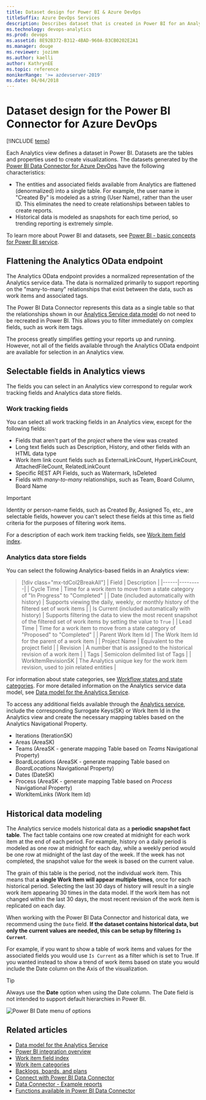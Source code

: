 ```yaml
---
title: Dataset design for Power BI & Azure DevOps
titleSuffix: Azure DevOps Services
description: Describes dataset that is created in Power BI for an Analytics View for Azure DevOps 
ms.technology: devops-analytics
ms.prod: devops
ms.assetid: 8E92B372-B312-4BAD-960A-B3CB0202E2A1  
ms.manager: douge
ms.reviewer: jozimm
ms.author: kaelli
author: KathrynEE
ms.topic: reference
monikerRange: '>= azdevserver-2019'
ms.date: 04/04/2018
---
```


# Dataset design for the Power BI Connector for Azure DevOps

[!INCLUDE [temp](../../_shared/version-azure-devops.md)]

Each Analytics view defines a dataset in Power BI. Datasets are the tables and properties used to create visualizations. The datasets generated by the [Power BI Data Connector for Azure DevOps](../powerbi/data-connector-connect.md) have the following characteristics:

* The entities and associated fields available from Analytics are flattened (denormalized) into a single table. For example, the user name in "Created By" is modeled as a string (User Name), rather than the user ID. This eliminates the need to create relationships between tables to create reports.
* Historical data is modeled as snapshots for each time period, so trending reporting is extremely simple.

To learn more about Power BI and datasets, see [Power BI - basic concepts for Power BI service](/power-bi/service-basic-concepts).

## Flattening the Analytics OData endpoint

The Analytics OData endpoint provides a normalized representation of the Analytics service data. The data is normalized primarily to support reporting on the "many-to-many" relationships that exist between the data, such as work items and  associated tags. 

The Power BI Data Connector represents this data as a single table so that the relationships shown in our [Analytics Service data model](../extend-analytics/data-model-analytics-service.md) do not need to be recreated in Power BI. This allows you to filter immediately on complex fields, such as work item tags. 

The process greatly simplifies getting your reports up and running. However, not all of the fields available through the Analytics OData endpoint are available for selection in an Analytics view. 

## Selectable fields in Analytics views

The fields you can select in an Analytics view correspond to regular work tracking fields and Analytics data store fields. 

### Work tracking fields

You can select all work tracking fields in an Analytics view, except for the following fields:  
 
* Fields that aren't part of the *project* where the view was created
* Long text fields such as Description, History, and other fields with an HTML data type  
* Work item link count fields such as ExternalLinkCount, HyperLinkCount, AttachedFileCount, RelatedLinkCount
* Specific REST API Fields, such as Watermark, IsDeleted
* Fields with *many-to-many* relationships, such as Team, Board Column, Board Name

<!--- to my knowledge, Team isn't a field defined out-of-the-box --> 

> [!IMPORTANT]  
> Identity or person-name fields, such as Created By, Assigned To, etc., are selectable fields, however you can't select these fields at this time as field criteria for the purposes of filtering work items. 

For a description of each work item tracking fields, see [Work item field index](../../boards/work-items/guidance/work-item-field.md).


### Analytics data store fields 

You can select the following Analytics-based fields in an Analytics view:

> [!div class="mx-tdCol2BreakAll"]
> |  Field  | Description |
> |------|---------|
> | Cycle Time | Time for a work item to move from a state category of "In Progress" to "Completed" | 
> | Date (included automatically with history) | Supports viewing the daily, weekly, or monthly history of the filtered set of work items |
> | Is Current (included automatically with history) | Supports filtering the data to view the most recent snapshot of the filtered set of work items by setting the value to `True` | 
> | Lead Time | Time for a work item to move from a state category of "Proposed" to "Completed" | 
> | Parent Work Item Id | The Work Item Id for the parent of a work item | 
> | Project Name | Equivalent to the project field  | 
> | Revision | A number that is assigned to the historical revision of a work item  | 
> | Tags | Semicolon delimited list of Tags | 
> | WorkItemRevisionSK | The Analytics unique key for the work item revision, used to join related entities | 

For information about state categories, see [Workflow states and state categories](../../boards/work-items/workflow-and-state-categories.md). For more detailed information on the Analytics service data model, see [Data model for the Analytics Service](../extend-analytics/data-model-analytics-service.md). 

To access any additional fields available through the [Analytics service](../extend-analytics/analytics-metadata.md), include the corresponding Surrogate Keys(SK) or Work Item Id in the Analytics view and create the necessary mapping tables based on the Analytics Navigational Property. 

* Iterations (IterationSK)
* Areas (AreaSK)
* Teams (AreaSK - generate mapping Table based on *Teams* Navigational Property) 
* BoardLocations (AreaSK - generate mapping Table based on *BoardLocations* Navigational Property)
* Dates (DateSK)
* Process (AreaSK - generate mapping Table based on *Process* Navigational Property)
* WorkItemLinks (Work Item Id)

## Historical data modeling

The Analytics service models historical data as a **periodic snapshot fact table**. The fact table contains one row created at midnight for each work item at the end of each period. For example, history on a daily period is modeled as one row at midnight for each day, while a weekly period would be one row at midnight of the last day of the week. If the week has not completed, the snapshot value for the week is based on the current value.

The grain of this table is the period, not the individual work item. This means that **a single Work Item will appear multiple times**, once for each historical period. Selecting the last 30 days of history will result in a single work item appearing 30 times in the data model. If the work item has not changed within the last 30 days, the most recent revision of the work item is replicated on each day.

When working with the Power BI Data Connector and historical data, we recommend using the `Date` field.  **If the dataset contains historical data, but only the current values are needed, this can be setup by filtering `Is Current`**.  

For example, if you want to show a table of work items and values for the associated fields you would use `Is Current` as a filter which is set to True. If you wanted instead to show a trend of work items based on state you would include the Date column on the Axis of the visualization.  

> [!TIP]  
> Always use the **Date** option when using the Date column. The Date field is not intended to support default hierarchies in Power BI.

![Power BI Date menu of options](./_img/data-connector-date.png)

## Related articles  
- [Data model for the Analytics Service](../extend-analytics/data-model-analytics-service.md)
- [Power BI integration overview](overview.md)  
- [Work item field index](../../boards/work-items/guidance/work-item-field.md)
- [Work item categories](../../reference/xml/use-categories-to-group-work-item-types.md)
- [Backlogs, boards, and plans](../../boards/backlogs/backlogs-boards-plans.md)
- [Connect with Power BI Data Connector](./data-connector-connect.md)
- [Data Connector - Example reports](./data-connector-examples.md)
- [Functions available in Power BI Data Connector](data-connector-functions.md) 

   
